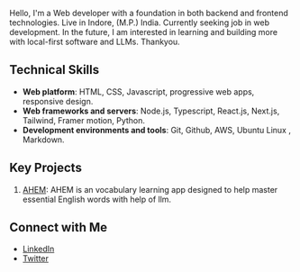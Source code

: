 Hello, I'm a Web developer with a foundation in both backend and frontend technologies. Live in Indore, (M.P.) India.
Currently seeking job in web development. In the future, I am interested in learning and building more with local-first software and LLMs.
Thankyou.

## Technical Skills 
- **Web platform**: HTML, CSS, Javascript, progressive web apps, responsive design.
- **Web frameworks and servers**: Node.js, Typescript, React.js, Next.js, Tailwind, Framer motion, Python.
- **Development environments and tools**: Git, Github, AWS, Ubuntu Linux , Markdown.

## Key Projects
1. [AHEM](https://github.com/GajendrasinghDawar/Forumm): AHEM is an vocabulary learning app  designed to help  master essential English words with help of llm.

## Connect with Me
- [LinkedIn](https://www.linkedin.com/in/gajendrasinghdawar)
- [Twitter](https://twitter.com/Gajendrsinghdwr)




